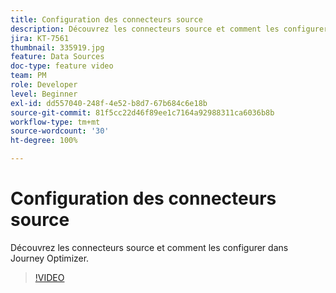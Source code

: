 ```yaml
---
title: Configuration des connecteurs source
description: Découvrez les connecteurs source et comment les configurer dans Journey Optimizer.
jira: KT-7561
thumbnail: 335919.jpg
feature: Data Sources
doc-type: feature video
team: PM
role: Developer
level: Beginner
exl-id: dd557040-248f-4e52-b8d7-67b684c6e18b
source-git-commit: 81f5cc22d46f89ee1c7164a92988311ca6036b8b
workflow-type: tm+mt
source-wordcount: '30'
ht-degree: 100%

---
```


# Configuration des connecteurs source

Découvrez les connecteurs source et comment les configurer dans Journey Optimizer.

>[!VIDEO](https://video.tv.adobe.com/v/335919?quality=12&learn=on)
